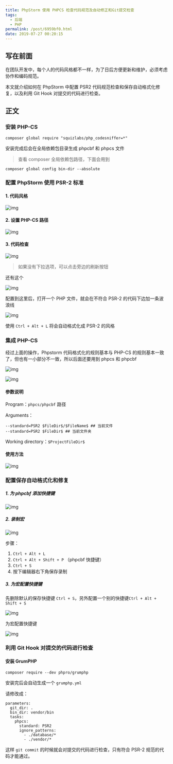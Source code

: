 ```yaml
---
title: PhpStorm 使用 PHPCS 检查代码规范及自动修正和Git提交检查
tags:
  - 后端
  - PHP
permalink: /post/6959bf0.html
date: 2019-07-27 00:20:15
---
```


## 写在前面

在团队开发中，每个人的代码风格都不一样，为了日后方便更新和维护，必须考虑协作和编码规范。

本文就介绍如何在 PhpStorm 中配置 PSR2 代码规范检查和保存自动格式化修复，以及利用 Git Hook 对提交的代码进行检查。

## 正文

### 安装 PHP-CS

```
composer global require "squizlabs/php_codesniffer=*"
```

安装完成后会在全局依赖包目录生成 phpcbf 和 phpcs 文件

> 查看 composer 全局依赖包路径，下面会用到

```
composer global config bin-dir --absolute
```

### 配置 PhpStorm 使用 PSR-2 标准

#### 1. 代码风格

![img](https://gd4ark-1258805822.cos.ap-guangzhou.myqcloud.com/images/d8bf4d6423310685be6a4bdcd55ff64.png)

#### 2. 设置 PHP-CS 路径

![img](https://gd4ark-1258805822.cos.ap-guangzhou.myqcloud.com/images/150de5624de5b230c93bb636eb794e7.png)

#### 3. 代码检查

![img](https://gd4ark-1258805822.cos.ap-guangzhou.myqcloud.com/images/3eb78dc76568e3656798747eea83e8c.png)

> 如果没有下拉选项，可以点击旁边的刷新按钮

还有这个

![img](https://gd4ark-1258805822.cos.ap-guangzhou.myqcloud.com/images/d9c37df038c2cf0a6538ea4bc5630ca.png)

配置到这里后，打开一个 PHP 文件，就会在不符合 PSR-2 的代码下边加一条波浪线

![img](https://gd4ark-1258805822.cos.ap-guangzhou.myqcloud.com/images/20190727141029.png)

使用 `Ctrl + Alt + L` 将会自动格式化成 PSR-2 的风格

### 集成 PHP-CS

经过上面的操作，Phpstorm 代码格式化的规则基本与 PHP-CS 的规则基本一致了，但也有一小部分不一致，所以后面还要用到 phpcs 和 phpcbf

![img](https://gd4ark-1258805822.cos.ap-guangzhou.myqcloud.com/images/20190727141709.png)

![img](https://gd4ark-1258805822.cos.ap-guangzhou.myqcloud.com/images/20190727141817.png)

#### 参数说明

Program：`phpcs/phpcbf` 路径

Arguments：

```
--standard=PSR2 $FileDir$/$FileName$ ## 当前文件
--standard=PSR2 $FileDir$ ## 当前文件夹
```

Working directory：`$ProjectFileDir$`

#### 使用方法

![img](https://gd4ark-1258805822.cos.ap-guangzhou.myqcloud.com/images/20190727142731.png)

### 配置保存自动格式化和修复

##### 1. 为 phpcbf 添加快捷键

![img](https://gd4ark-1258805822.cos.ap-guangzhou.myqcloud.com/images/20190727142957.png)

##### 2. 录制宏

![img](https://gd4ark-1258805822.cos.ap-guangzhou.myqcloud.com/images/20190727143052.png)

步骤：

1. `Ctrl + Alt + L`
2. `Ctrl + Alt + Shift + P` （phpcbf 快捷键）
3. `Ctrl + S`
4. 按下编辑器右下角保存录制

##### 3. 为宏配置快捷键

先删除默认的保存快捷键 `Ctrl + S`，另外配置一个别的快捷键`Ctrl + Alt + Shift + S`

![img](https://gd4ark-1258805822.cos.ap-guangzhou.myqcloud.com/images/20190727143522.png)

为宏配置快捷键

![img](https://gd4ark-1258805822.cos.ap-guangzhou.myqcloud.com/images/20190727143824.png)

### 利用 Git Hook 对提交的代码进行检查

#### 安装 GrumPHP

```
composer require --dev phpro/grumphp
```

安装完后会自动生成一个 `grumphp.yml`

请修改成：

```
parameters:
  git_dir: .
  bin_dir: vendor/bin
  tasks:
    phpcs:
      standard: PSR2
      ignore_patterns:
        - ./database/*
        - ./vendor/*
```

这样 `git commit` 的时候就会对提交的代码进行检查，只有符合 PSR-2 规范的代码才能通过。
